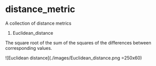 # distance_metric
A collection of distance metrics

1. Euclidean_distance

The square root of the sum of the squares of the differences between corresponding values.


![Euclidean distance](./images/Euclidean_distance.png =250x60)
